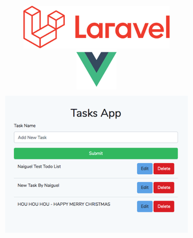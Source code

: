 <p align="center">
<img src="public/images/laravel.svg" width="400">
<img src="public/images/vuejs.png" width="110">
</p>


<p align="center">
<img src="public/images/tasks-app-screenshot.png" width="500">
</p>
